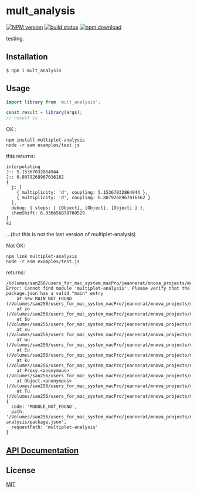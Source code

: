 # mult_analysis

[![NPM version][npm-image]][npm-url]
[![build status][ci-image]][ci-url]
[![npm download][download-image]][download-url]

testing.

## Installation

`$ npm i mult_analysis`

## Usage

```js
import library from 'mult_analysis';

const result = library(args);
// result is ...
```

OK :
```
npm install multiplet-analysis
node -r esm examples/test.js
```
this returns:
```
interpolating
J:: 5.15367032864944
J:: 0.8079268967016162
{
  j: [
    { multiplicity: 'd', coupling: 5.15367032864944 },
    { multiplicity: 'd', coupling: 0.8079268967016162 }
  ],
  debug: { steps: [ [Object], [Object], [Object] ] },
  chemShift: 6.336656878700529
}
42
```
...(but this is not the last version of multiplet-analysis)


Not OK:
```
npm link multiplet-analysis
node -r esm examples/test.js
```
returns:
```
/Volumes/san256/users_for_mac_system_macPro/jeannerat/mnova_projects/multiplet_analysis/node_modules/esm/esm.js:1
Error: Cannot find module 'multiplet-analysis'. Please verify that the package.json has a valid "main" entry
    at new MAIN_NOT_FOUND (/Volumes/san256/users_for_mac_system_macPro/jeannerat/mnova_projects/multiplet_analysis/node_modules/esm/esm.js:1)
    at zo (/Volumes/san256/users_for_mac_system_macPro/jeannerat/mnova_projects/multiplet_analysis/node_modules/esm/esm.js:1)
    at $o (/Volumes/san256/users_for_mac_system_macPro/jeannerat/mnova_projects/multiplet_analysis/node_modules/esm/esm.js:1)
    at xu (/Volumes/san256/users_for_mac_system_macPro/jeannerat/mnova_projects/multiplet_analysis/node_modules/esm/esm.js:1)
    at wu (/Volumes/san256/users_for_mac_system_macPro/jeannerat/mnova_projects/multiplet_analysis/node_modules/esm/esm.js:1)
    at Eu (/Volumes/san256/users_for_mac_system_macPro/jeannerat/mnova_projects/multiplet_analysis/node_modules/esm/esm.js:1)
    at ku (/Volumes/san256/users_for_mac_system_macPro/jeannerat/mnova_projects/multiplet_analysis/node_modules/esm/esm.js:1)
    at Proxy.<anonymous> (/Volumes/san256/users_for_mac_system_macPro/jeannerat/mnova_projects/multiplet_analysis/node_modules/esm/esm.js:1)
    at Object.<anonymous> (/Volumes/san256/users_for_mac_system_macPro/jeannerat/mnova_projects/multiplet_analysis/node_modules/esm/esm.js:1)
    at Tu (/Volumes/san256/users_for_mac_system_macPro/jeannerat/mnova_projects/multiplet_analysis/node_modules/esm/esm.js:1) {
  code: 'MODULE_NOT_FOUND',
  path: '/Volumes/san256/users_for_mac_system_macPro/jeannerat/mnova_projects/mult_analysis/node_modules/multiplet-analysis/package.json',
  requestPath: 'multiplet-analysis'
}
```

## [API Documentation](https://djeanner.github.io/mult_analysis/)

## License

[MIT](./LICENSE)

[npm-image]: https://img.shields.io/npm/v/mult_analysis.svg
[npm-url]: https://www.npmjs.com/package/mult_analysis
[ci-image]: https://github.com/djeanner/mult_analysis/workflows/Node.js%20CI/badge.svg?branch=master
[ci-url]: https://github.com/djeanner/mult_analysis/actions?query=workflow%3A%22Node.js+CI%22
[download-image]: https://img.shields.io/npm/dm/mult_analysis.svg
[download-url]: https://www.npmjs.com/package/mult_analysis

